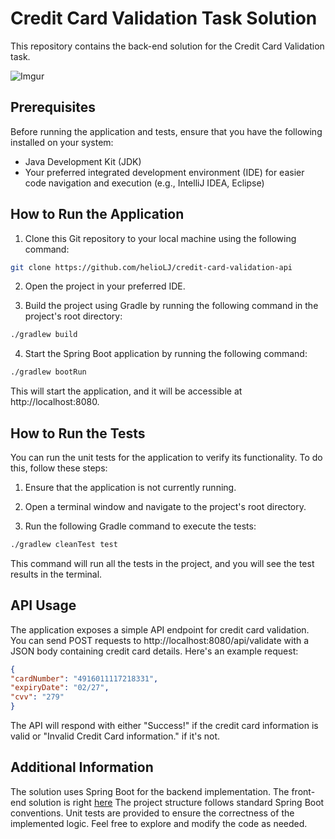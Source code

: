 # Credit Card Validation Task Solution

This repository contains the back-end solution for the Credit Card Validation task.

![Imgur](https://i.imgur.com/nnrMfkk.gif)

## Prerequisites
Before running the application and tests, ensure that you have the following installed on your system:

- Java Development Kit (JDK)
- Your preferred integrated development environment (IDE) for easier code navigation and execution (e.g., IntelliJ IDEA, Eclipse)

## How to Run the Application
1. Clone this Git repository to your local machine using the following command:
```bash
git clone https://github.com/helioLJ/credit-card-validation-api
```
2. Open the project in your preferred IDE.

3. Build the project using Gradle by running the following command in the project's root directory:

```bash
./gradlew build
```
4. Start the Spring Boot application by running the following command:

```bash
./gradlew bootRun
```

This will start the application, and it will be accessible at http://localhost:8080.

## How to Run the Tests
You can run the unit tests for the application to verify its functionality. To do this, follow these steps:

1. Ensure that the application is not currently running.

2. Open a terminal window and navigate to the project's root directory.

3. Run the following Gradle command to execute the tests:

```bash
./gradlew cleanTest test
```
This command will run all the tests in the project, and you will see the test results in the terminal.

## API Usage
The application exposes a simple API endpoint for credit card validation. You can send POST requests to http://localhost:8080/api/validate with a JSON body containing credit card details. Here's an example request:

```json
{
"cardNumber": "4916011117218331",
"expiryDate": "02/27",
"cvv": "279"
}
```
The API will respond with either "Success!" if the credit card information is valid or "Invalid Credit Card information." if it's not.

## Additional Information
The solution uses Spring Boot for the backend implementation.
The front-end solution is right [here](https://github.com/helioLJ/credit-card-validation-web) 
The project structure follows standard Spring Boot conventions.
Unit tests are provided to ensure the correctness of the implemented logic.
Feel free to explore and modify the code as needed.
